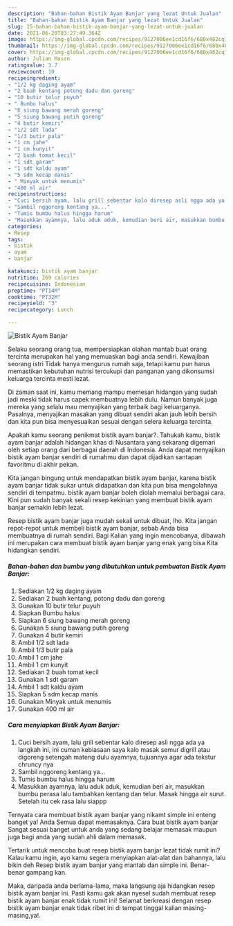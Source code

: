 ```yaml
---
description: "Bahan-bahan Bistik Ayam Banjar yang lezat Untuk Jualan"
title: "Bahan-bahan Bistik Ayam Banjar yang lezat Untuk Jualan"
slug: 15-bahan-bahan-bistik-ayam-banjar-yang-lezat-untuk-jualan
date: 2021-06-20T03:27:49.364Z
image: https://img-global.cpcdn.com/recipes/9127006ee1cd16f6/680x482cq70/bistik-ayam-banjar-foto-resep-utama.jpg
thumbnail: https://img-global.cpcdn.com/recipes/9127006ee1cd16f6/680x482cq70/bistik-ayam-banjar-foto-resep-utama.jpg
cover: https://img-global.cpcdn.com/recipes/9127006ee1cd16f6/680x482cq70/bistik-ayam-banjar-foto-resep-utama.jpg
author: Julian Mason
ratingvalue: 3.7
reviewcount: 10
recipeingredient:
- "1/2 kg daging ayam"
- "2 buah kentang potong dadu dan goreng"
- "10 butir telur puyuh"
- " Bumbu halus"
- "6 siung bawang merah goreng"
- "5 siung bawang putih goreng"
- "4 butir kemiri"
- "1/2 sdt lada"
- "1/3 butir pala"
- "1 cm jahe"
- "1 cm kunyit"
- "2 buah tomat kecil"
- "1 sdt garam"
- "1 sdt kaldu ayam"
- "5 sdm kecap manis"
- " Minyak untuk menumis"
- "400 ml air"
recipeinstructions:
- "Cuci bersih ayam, lalu grill sebentar kalo diresep asli ngga ada ya langkah ini, ini cuman kebiasaan saya kalo masak semur digrill atau digoreng setengah mateng dulu ayamnya, tujuannya agar ada tekstur chruncy nya"
- "Sambil nggoreng kentang ya..."
- "Tumis bumbu halus hingga harum"
- "Masukkan ayamnya, lalu aduk aduk, kemudian beri air, masukkan bumbu perasa lalu tambahkan kentang dan telur. Masak hingga air surut. Setelah itu cek rasa lalu siappp"
categories:
- Resep
tags:
- bistik
- ayam
- banjar

katakunci: bistik ayam banjar 
nutrition: 269 calories
recipecuisine: Indonesian
preptime: "PT14M"
cooktime: "PT32M"
recipeyield: "3"
recipecategory: Lunch

---
```



![Bistik Ayam Banjar](https://img-global.cpcdn.com/recipes/9127006ee1cd16f6/680x482cq70/bistik-ayam-banjar-foto-resep-utama.jpg)

Selaku seorang orang tua, mempersiapkan olahan mantab buat orang tercinta merupakan hal yang memuaskan bagi anda sendiri. Kewajiban seorang istri Tidak hanya mengurus rumah saja, tetapi kamu pun harus memastikan kebutuhan nutrisi tercukupi dan panganan yang dikonsumsi keluarga tercinta mesti lezat.

Di zaman  saat ini, kamu memang mampu memesan hidangan yang sudah jadi meski tidak harus capek membuatnya lebih dulu. Namun banyak juga mereka yang selalu mau menyajikan yang terbaik bagi keluarganya. Pasalnya, menyajikan masakan yang dibuat sendiri akan jauh lebih bersih dan kita pun bisa menyesuaikan sesuai dengan selera keluarga tercinta. 



Apakah kamu seorang penikmat bistik ayam banjar?. Tahukah kamu, bistik ayam banjar adalah hidangan khas di Nusantara yang sekarang digemari oleh setiap orang dari berbagai daerah di Indonesia. Anda dapat menyajikan bistik ayam banjar sendiri di rumahmu dan dapat dijadikan santapan favoritmu di akhir pekan.

Kita jangan bingung untuk mendapatkan bistik ayam banjar, karena bistik ayam banjar tidak sukar untuk didapatkan dan kita pun bisa mengolahnya sendiri di tempatmu. bistik ayam banjar boleh diolah memalui berbagai cara. Kini pun sudah banyak sekali resep kekinian yang membuat bistik ayam banjar semakin lebih lezat.

Resep bistik ayam banjar juga mudah sekali untuk dibuat, lho. Kita jangan repot-repot untuk membeli bistik ayam banjar, sebab Anda bisa membuatnya di rumah sendiri. Bagi Kalian yang ingin mencobanya, dibawah ini merupakan cara membuat bistik ayam banjar yang enak yang bisa Kita hidangkan sendiri.

<!--inarticleads1-->

##### Bahan-bahan dan bumbu yang dibutuhkan untuk pembuatan Bistik Ayam Banjar:

1. Sediakan 1/2 kg daging ayam
1. Sediakan 2 buah kentang, potong dadu dan goreng
1. Gunakan 10 butir telur puyuh
1. Siapkan  Bumbu halus
1. Siapkan 6 siung bawang merah goreng
1. Gunakan 5 siung bawang putih goreng
1. Gunakan 4 butir kemiri
1. Ambil 1/2 sdt lada
1. Ambil 1/3 butir pala
1. Ambil 1 cm jahe
1. Ambil 1 cm kunyit
1. Sediakan 2 buah tomat kecil
1. Gunakan 1 sdt garam
1. Ambil 1 sdt kaldu ayam
1. Siapkan 5 sdm kecap manis
1. Gunakan  Minyak untuk menumis
1. Gunakan 400 ml air




<!--inarticleads2-->

##### Cara menyiapkan Bistik Ayam Banjar:

1. Cuci bersih ayam, lalu grill sebentar kalo diresep asli ngga ada ya langkah ini, ini cuman kebiasaan saya kalo masak semur digrill atau digoreng setengah mateng dulu ayamnya, tujuannya agar ada tekstur chruncy nya
1. Sambil nggoreng kentang ya...
1. Tumis bumbu halus hingga harum
1. Masukkan ayamnya, lalu aduk aduk, kemudian beri air, masukkan bumbu perasa lalu tambahkan kentang dan telur. Masak hingga air surut. Setelah itu cek rasa lalu siappp




Ternyata cara membuat bistik ayam banjar yang nikamt simple ini enteng banget ya! Anda Semua dapat memasaknya. Cara buat bistik ayam banjar Sangat sesuai banget untuk anda yang sedang belajar memasak maupun juga bagi anda yang sudah ahli dalam memasak.

Tertarik untuk mencoba buat resep bistik ayam banjar lezat tidak rumit ini? Kalau kamu ingin, ayo kamu segera menyiapkan alat-alat dan bahannya, lalu bikin deh Resep bistik ayam banjar yang mantab dan simple ini. Benar-benar gampang kan. 

Maka, daripada anda berlama-lama, maka langsung aja hidangkan resep bistik ayam banjar ini. Pasti kamu gak akan nyesel sudah membuat resep bistik ayam banjar enak tidak rumit ini! Selamat berkreasi dengan resep bistik ayam banjar enak tidak ribet ini di tempat tinggal kalian masing-masing,ya!.

